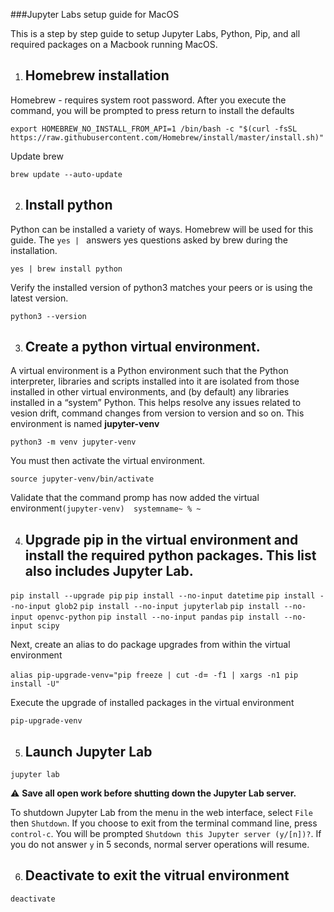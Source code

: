 
###Jupyter Labs setup guide for MacOS

This is a step by step guide to setup Jupyter Labs, Python, Pip, and all required packages on a Macbook running MacOS.  

1. ## Homebrew installation

Homebrew - requires system root password. After you execute the command, you will be prompted to press return to install the defaults

`export HOMEBREW_NO_INSTALL_FROM_API=1
/bin/bash -c "$(curl -fsSL https://raw.githubusercontent.com/Homebrew/install/master/install.sh)"`

Update brew

`brew update --auto-update`

2. ## Install python

Python can be installed a variety of ways.  Homebrew will be used for this guide. The `yes | ` answers yes questions asked by brew during the installation.

`yes | brew install python`

Verify the installed version of python3 matches your peers or is using the latest version.

`python3 --version`

3. ## Create a python virtual environment. 

A virtual environment is a Python environment such that the Python interpreter, libraries and scripts installed into it are isolated from those installed in other virtual environments, and (by default) any libraries installed in a “system” Python. This helps resolve any issues related to vesion drift, command changes from version to version and so on. This environment is named __jupyter-venv__


`python3 -m venv jupyter-venv`

You must then activate the virtual environment.

`source jupyter-venv/bin/activate`

Validate that the command promp has now added the virtual environment`(jupyter-venv)  systemname~ % ~`

4. ##  Upgrade pip in the virtual environment and install the required python packages.  This list also includes Jupyter Lab.

`pip install --upgrade pip`
`pip install --no-input datetime`
`pip install --no-input glob2`
`pip install --no-input jupyterlab`
`pip install --no-input openvc-python`
`pip install --no-input pandas`
`pip install --no-input scipy`

Next, create an alias to do package upgrades from within the virtual environment

`alias pip-upgrade-venv="pip freeze | cut -d`=` -f1 | xargs -n1 pip install -U"`

Execute the upgrade of installed packages in the virtual environment

`pip-upgrade-venv`

5. ## Launch Jupyter Lab

`jupyter lab`

 :warning: __Save all open work before shutting down the Jupyter Lab server.__

To shutdown Jupyter Lab from the menu in the web interface, select `File` then `Shutdown`.  If you choose to exit from the terminal command line, press `control-c`.  You will be prompted `Shutdown this Jupyter server (y/[n])?`.  If you do not answer `y` in 5 seconds, normal server operations will resume.

6. ## Deactivate to exit the vitrual environment 

`deactivate`
